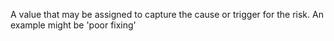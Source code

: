 ﻿A value that may be assigned to capture the cause or trigger for the risk. An example might be 'poor fixing'
